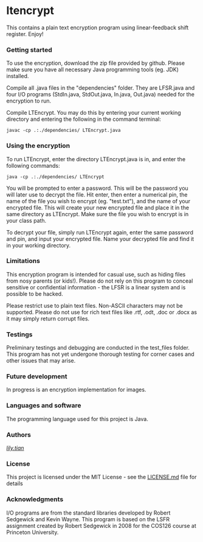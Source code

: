 # ltencrypt

This contains a plain text encryption program using linear-feedback shift register. Enjoy!

### Getting started

To use the encryption, download the zip file provided by github. Please make sure you have all necessary Java programming tools (eg. JDK) installed.

Compile all .java files in the "dependencies" folder. They are LFSR.java and four I/O programs (StdIn.java, StdOut.java, In.java, Out.java) needed for the encryption to run.

Compile LTEncrypt. You may do this by entering your current working directory and entering the following in the command terminal:

```
javac -cp .:./dependencies/ LTEncrypt.java
```

### Using the encryption

To run LTEncrypt, enter the directory LTEncrypt.java is in, and enter the following commands:

```
java -cp .:./dependencies/ LTEncrypt
```

You will be prompted to enter a password. This will be the password you will later use to decrypt the file. Hit enter, then enter a numerical pin, the name of the file you wish to encrypt (eg. "test.txt"), and the name of your encrypted file. This will create your new encrypted file and place it in the same directory as LTEncrypt. Make sure the file you wish to encrypt is in your class path.

To decrypt your file, simply run LTEncrypt again, enter the same password and pin, and input your encrypted file. Name your decrypted file and find it in your working directory.

### Limitations

This encryption program is intended for casual use, such as hiding files from nosy parents (or kids!). Please do not rely on this program to conceal sensitive or confidential information - the LFSR is a linear system and is possible to be hacked. 

Please restrict use to plain text files. Non-ASCII characters may not be supported. Please do not use for rich text files like .rtf, .odt, .doc or .docx as it may simply return corrupt files. 

### Testings

Preliminary testings and debugging are conducted in the test_files folder. This program has not yet undergone thorough testing for corner cases and other issues that may arise.

### Future development

In progress is an encryption implementation for images.

### Languages and software

The programming language used for this project is Java. 

### Authors

[*lily.tian*](https://github.com/lily-tian)

### License

This project is licensed under the MIT License - see the [LICENSE.md](LICENSE.md) file for details

### Acknowledgments

I/O programs are from the standard libraries developed by Robert Sedgewick and Kevin Wayne. This program is based on the LSFR assignment created by Robert Sedgewick in 2008 for the COS126 course at Princeton University. 
